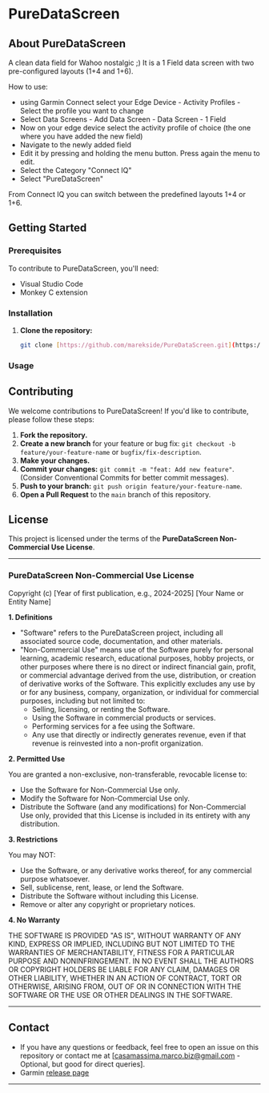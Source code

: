 # PureDataScreen

## About PureDataScreen

A clean data field for Wahoo nostalgic ;)
It is a 1 Field data screen with two pre-configured layouts (1+4 and 1+6).

How to use:

- using Garmin Connect select your Edge Device - Activity Profiles - Select the profile you want to change
- Select Data Screens - Add Data Screen - Data Screen - 1 Field
- Now on your edge device select the activity profile of choice (the one where you have added the new field)
- Navigate to the newly added field
- Edit it by pressing and holding the menu button. Press again the menu to edit.
- Select the Category "Connect IQ"
- Select "PureDataScreen"

From Connect IQ you can switch between the predefined layouts 1+4 or 1+6.

## Getting Started

### Prerequisites

To contribute to PureDataScreen, you'll need:

* Visual Studio Code
* Monkey C extension

### Installation

1.  **Clone the repository:**
    ```bash
    git clone [https://github.com/marekside/PureDataScreen.git](https://github.com/marekside/PureDataScreen.git)
    ```

### Usage

## Contributing

We welcome contributions to PureDataScreen! If you'd like to contribute, please follow these steps:

1.  **Fork the repository.**
2.  **Create a new branch** for your feature or bug fix: `git checkout -b feature/your-feature-name` or `bugfix/fix-description`.
3.  **Make your changes.**
4.  **Commit your changes:** `git commit -m "feat: Add new feature"`. (Consider Conventional Commits for better commit messages).
5.  **Push to your branch:** `git push origin feature/your-feature-name`.
6.  **Open a Pull Request** to the `main` branch of this repository.

## License

This project is licensed under the terms of the **PureDataScreen Non-Commercial Use License**.

---

### PureDataScreen Non-Commercial Use License

Copyright (c) [Year of first publication, e.g., 2024-2025] [Your Name or Entity Name]

**1. Definitions**

* "Software" refers to the PureDataScreen project, including all associated source code, documentation, and other materials.
* "Non-Commercial Use" means use of the Software purely for personal learning, academic research, educational purposes, hobby projects, or other purposes where there is no direct or indirect financial gain, profit, or commercial advantage derived from the use, distribution, or creation of derivative works of the Software. This explicitly excludes any use by or for any business, company, organization, or individual for commercial purposes, including but not limited to:
    * Selling, licensing, or renting the Software.
    * Using the Software in commercial products or services.
    * Performing services for a fee using the Software.
    * Any use that directly or indirectly generates revenue, even if that revenue is reinvested into a non-profit organization.

**2. Permitted Use**

You are granted a non-exclusive, non-transferable, revocable license to:

* Use the Software for Non-Commercial Use only.
* Modify the Software for Non-Commercial Use only.
* Distribute the Software (and any modifications) for Non-Commercial Use only, provided that this License is included in its entirety with any distribution.

**3. Restrictions**

You may NOT:

* Use the Software, or any derivative works thereof, for any commercial purpose whatsoever.
* Sell, sublicense, rent, lease, or lend the Software.
* Distribute the Software without including this License.
* Remove or alter any copyright or proprietary notices.

**4. No Warranty**

THE SOFTWARE IS PROVIDED "AS IS", WITHOUT WARRANTY OF ANY KIND, EXPRESS OR IMPLIED, INCLUDING BUT NOT LIMITED TO THE WARRANTIES OF MERCHANTABILITY, FITNESS FOR A PARTICULAR PURPOSE AND NONINFRINGEMENT. IN NO EVENT SHALL THE AUTHORS OR COPYRIGHT HOLDERS BE LIABLE FOR ANY CLAIM, DAMAGES OR OTHER LIABILITY, WHETHER IN AN ACTION OF CONTRACT, TORT OR OTHERWISE, ARISING FROM, OUT OF OR IN CONNECTION WITH THE SOFTWARE OR THE USE OR OTHER DEALINGS IN THE SOFTWARE.

---

## Contact

- If you have any questions or feedback, feel free to open an issue on this repository or contact me at [casamassima.marco.biz@gmail.com - Optional, but good for direct queries].
- Garmin [release page](https://apps.garmin.com/apps/cd764625-fbee-448e-b030-a6719ba287a5)

---

